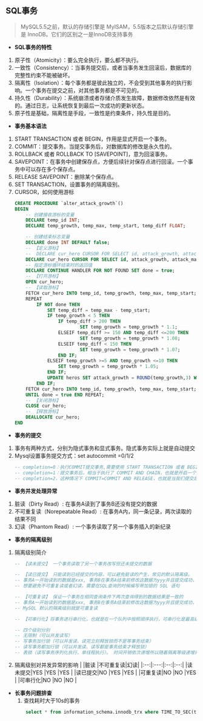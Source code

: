 ## <b>SQL事务</b> ##
> MySQL5.5之前，默认的存储引擎是 MyISAM，5.5版本之后默认存储引擎是 InnoDB。它们的区别之一是InnoDB支持事务

- <b>SQL事务的特性</b>
1. 原子性（Atomicity）：要么完全执行，要么都不执行。
2. 一致性（Consistency）：当事务提交后，或者当事务发生回滚后，数据库的完整性约束不能被破坏。
3. 隔离性（Isolation）：每个事务都是彼此独立的，不会受到其他事务的执行影响。一个事务在提交之前，对其他事务都是不可见的。
4. 持久性（Durability）：系统崩溃或者存储介质发生故障，数据修改依然是有效的。通过日志，让系统恢复到最后一次成功的更新状态。
5. 原子性是基础，隔离性是手段，一致性是约束条件，持久性是目的。

- <b>事务基本语法</b>
1. START TRANSACTION 或者 BEGIN，作用是显式开启一个事务。
2. COMMIT：提交事务。当提交事务后，对数据库的修改是永久性的。
3. ROLLBACK 或者 ROLLBACK TO [SAVEPOINT]，意为回滚事务。
4. SAVEPOINT：在事务中创建保存点，方便后续针对保存点进行回滚。一个事务中可以存在多个保存点。
5. RELEASE SAVEPOINT：删除某个保存点。
6. SET TRANSACTION，设置事务的隔离级别。
7. CURSOR，如何使用游标
    ```SQL    
    CREATE PROCEDURE `alter_attack_growth`()
    BEGIN
        -- 创建接收游标的变量
        DECLARE temp_id INT;  
        DECLARE temp_growth, temp_max, temp_start, temp_diff FLOAT;  

        -- 创建结束标志变量  
        DECLARE done INT DEFAULT false;
        -- 【定义游标】     
        --  DECLARE cur_hero CURSOR FOR SELECT id, attack_growth, attack_max, attack_start FROM heros; for oracle/Postgre SQL
        DECLARE cur_hero CURSOR FOR SELECT id, attack_growth, attack_max, attack_start FROM heros;
        -- 指定游标循环结束时的返回值  
        DECLARE CONTINUE HANDLER FOR NOT FOUND SET done = true;  
        -- 【打开游标】
        OPEN cur_hero;  
        -- 【读取游标】
        FETCH cur_hero INTO temp_id, temp_growth, temp_max, temp_start;
        REPEAT
            IF NOT done THEN
                SET temp_diff = temp_max - temp_start;
                IF temp_growth < 5 THEN
                    IF temp_diff > 200 THEN
                            SET temp_growth = temp_growth * 1.1;
                    ELSEIF temp_diff >= 150 AND temp_diff <=200 THEN
                            SET temp_growth = temp_growth * 1.08;
                    ELSEIF temp_diff < 150 THEN
                            SET temp_growth = temp_growth * 1.07;
                    END IF;                       
                ELSEIF temp_growth >=5 AND temp_growth <=10 THEN
                    SET temp_growth = temp_growth * 1.05;
                END IF;
                UPDATE heros SET attack_growth = ROUND(temp_growth,3) WHERE id = temp_id;
            END IF;
        FETCH cur_hero INTO temp_id, temp_growth, temp_max, temp_start;
        UNTIL done = true END REPEAT;
        -- 【关闭游标】
        CLOSE cur_hero;
        -- 【释放游标】
        DEALLOCATE cur_hero; 
    END
    ```

- <b>事务的提交</b>
1. 事务有两种方式，分别为隐式事务和显式事务。隐式事务实际上就是自动提交
2. Mysql设置事务提交方式：set autocommit =0/1/2
    ```SQL
    -- completion=0：执行COMMIT提交事务,需要使用 START TRANSACTION 或者 BEGIN开启新事务
    -- completion=1：提交事务后，相当于执行了 COMMIT AND CHAIN，也就是开启一个链式事务【每个语句都处于事务中】
    -- completion=2，这种情况下 COMMIT=COMMIT AND RELEASE，也就是当我们提交后，会自动与服务器断开连接。
    ```

- <b>事务并发处理异常</b>

1. 脏读（Dirty Read）: 在事务A读到了事务B还没有提交的数据
2. 不可重复读（Norepeatable Read）: 在事务A内，同一条记录，两次读取的结果不同
3. 幻读（Phantom Read）: 一个事务读取了另一个事务插入的新纪录

- <b>事务的隔离级别</b>
1. 隔离级别简介
    ```SQL
    -- 【读未提交】 一个事务读取了另一个事务改写但还未提交的数据
    
    -- 【读已提交】 只能读到已经提交的内容，可以避免脏读的产生，常见的默认隔离级。
    -- 事务A一开始读到的数据是xxx, 事务B在事务A结束前修改这数据为yyy并且提交成功，事务A再次去读时为yyy
    -- 想要避免不可重复读或者幻读，需要在SQL查询的时候编写带加锁的 SQL 语句
    
    -- 【可重复读】 保证一个事务在相同查询条件下两次查询得到的数据结果是一致的
    -- 事务A一开始读到的数据是xxx, 事务B在事务A结束前修改这数据为yyy并且提交成功，事务A再次去读时仍为xxx
    -- MySQL 默认的隔离级别就是可重复读

    -- 【可串行化】将事务进行串行化，也就是在一个队列中按照顺序执行，可串行化是最高级别的隔离等级

    -- 四个级别分别
    -- 无限制（可以并发读写）
    -- 写事务加行锁（可以并发读、读完立刻释放锁而不是等事务结束）
    -- 读写事务都加行锁（可以并发读、读写都是事务结束才释放锁）
    -- 表锁（读写事务序列化执行、单线程执行）。 时间开销依次递增所以随着隔离等级递增并发性能会降低。
    ```

2. 隔离级别对并发异常的影响
    |       |脏读 |不可重复读|幻读|
    |:--:|:---:|:--:|:--:|
    |读未提交|YES |YES      |YES |
    |读已提交|NO  |YES      |YES |
    |可重复读|NO  |NO       |YES |
    |可串行化|NO  |NO       |NO  |

- <b>长事务问题排查</b>
    1. 查找耗时大于10s的事务
    ```SQL
        select * from information_schema.innodb_trx where TIME_TO_SEC(timediff(now(),trx_started))>10
    ```
